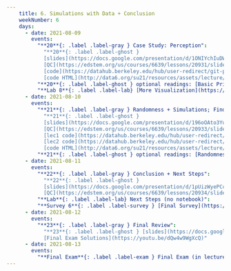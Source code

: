```yaml
---
    title: 6. Simulations with Data + Conclusion
    weekNumber: 6
    days:
      - date: 2021-08-09
        events:
          "**20**{: .label .label-gray } Case Study: Perception":
            "**20**{: .label .label-ghost }
            [slides](https://docs.google.com/presentation/d/1ONIYchIuDWrkXKXP6on_MlUBjbFso2IQjGzbyp9g0yQ) •
            [QC](https://edstem.org/us/courses/6639/lessons/20931/slides/113795) •
            [code](https://datahub.berkeley.edu/hub/user-redirect/git-pull?repo=https%3A%2F%2Fgithub.com%2Fdata-6-berkeley%2Fsu21&urlpath=tree%2Fsu21%2Flecture%2Flec29%2Flec29.ipynb&branch=master) •
            [code HTML](http://data6.org/su21/resources/assets/lecture/lec29/lec29.html)"
          "**20**{: .label .label-ghost } optional readings: [Basic Principles](https://paldhous.github.io/ucb/2016/dataviz/week2.html)":
          "**Lab 8**{: .label .label-lab} [More Visualization](https://datahub.berkeley.edu/hub/user-redirect/git-pull?repo=https%3A%2F%2Fgithub.com%2Fdata-6-berkeley%2Fsu21&urlpath=tree%2Fsu21%2Flab%2Flab08%2Flab08.ipynb&branch=master)":
      - date: 2021-08-10
        events:
          "**21**{: .label .label-gray } Randomness + Simulations; Finding and Using Data":
            "**21**{: .label .label-ghost }
            [slides](https://docs.google.com/presentation/d/196oOAto3YufLz0H64jHqU7IkV1QyiNWfDUj7IxFGIik) •
            [QC](https://edstem.org/us/courses/6639/lessons/20933/slides/113797) •
            [lec1 code](https://datahub.berkeley.edu/hub/user-redirect/git-pull?repo=https%3A%2F%2Fgithub.com%2Fdata-6-berkeley%2Fsu21&urlpath=tree%2Fsu21%2Flecture%2Flec30%2Flec30.ipynb&branch=master) •
            [lec2 code](https://datahub.berkeley.edu/hub/user-redirect/git-pull?repo=https%3A%2F%2Fgithub.com%2Fdata-6-berkeley%2Fsu21&urlpath=tree%2Fsu21%2Flecture%2Flec31%2Flec31.ipynb&branch=master) •
            [code HTML](http://data6.org/su21/resources/assets/lecture/lec30/lec30.html)"
          "**21**{: .label .label-ghost } optional readings: [Randomness](https://www.random.org/randomness/); [CIT 9.3](https://inferentialthinking.com/chapters/09/3/Simulation.html), [10.1](https://inferentialthinking.com/chapters/10/1/Empirical_Distributions.html)":
      - date: 2021-08-11
        events:
          "**22**{: .label .label-gray } Conclusion + Next Steps":
            "**22**{: .label .label-ghost }
            [slides](https://docs.google.com/presentation/d/1pUizWyePCcPo3pHT3T8WeYv7S_Ow8YjkBsTmD8BEu4c) •
            [QC](https://edstem.org/us/courses/6639/lessons/20934/slides/113798)"
          "**Lab**{: .label .label-lab} Next Steps (no notebook)":
          "**Survey 6**{: .label .label-survey } [Final Survey](https://docs.google.com/forms/d/e/1FAIpQLSf57a-qxwMyMM-tL3A8k9U76wnnJdIVGllSAAwHFBazuw4RVw/viewform) **(due August 14th)**":
      - date: 2021-08-12
        events:
          "**23**{: .label .label-gray } Final Review":
            "**23**{: .label .label-ghost } [slides](https://docs.google.com/presentation/d/1dHwl_n6purz8eNDwRm-TkIaMLhgdJCkfhwtuKo3qkqE) •
            [Final Exam Solutions](https://youtu.be/dQw4w9WgXcQ)"
      - date: 2021-08-13
        events:
          "**Final Exam**{: .label .label-exam } Final Exam (in lecture 10AM-12PM)":
---
```

